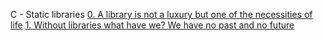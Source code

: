 C - Static libraries
[0. A library is not a luxury but one of the necessities of life](libmy.a)
[1. Without libraries what have we? We have no past and no future](create_static_lib.sh)

